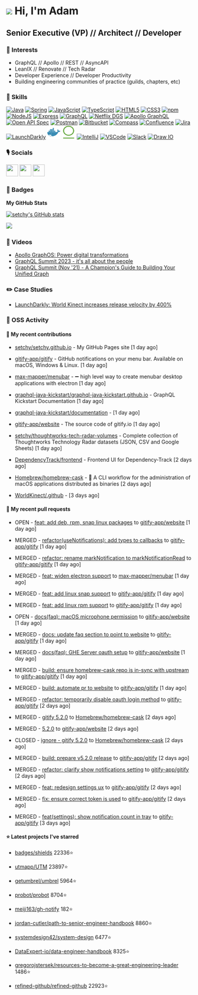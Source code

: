 ![](https://user-images.githubusercontent.com/18350557/176309783-0785949b-9127-417c-8b55-ab5a4333674e.gif) Hi, I'm Adam
============================================================================================================================

Senior Executive (VP) // Architect // Developer
-----------------------------------------------

### 🔭 Interests

- GraphQL // Apollo // REST // AsyncAPI
- LeanIX // Renovate // Tech Radar
- Developer Experience // Developer Productivity
- Building engineering communities of practice (guilds, chapters, etc)

### 💪 Skills

<p align="left">
  <a href="https://www.oracle.com/java/" target="_blank" rel="noreferrer"><img src="https://raw.githubusercontent.com/danielcranney/readme-generator/main/public/icons/skills/java-colored.svg" width="36" height="36" alt="Java" /></a>
  <a href="https://spring.io/" target="_blank" rel="noreferrer"><img src="https://cdn.worldvectorlogo.com/logos/spring-3.svg" width="36" height="36" alt="Spring" /></a> 
  <a href="https://developer.mozilla.org/en-US/docs/Web/JavaScript" target="_blank" rel="noreferrer"><img src="https://raw.githubusercontent.com/danielcranney/readme-generator/main/public/icons/skills/javascript-colored.svg" width="36" height="36" alt="JavaScript" /></a>
  <a href="https://www.typescriptlang.org/" target="_blank" rel="noreferrer"><img src="https://raw.githubusercontent.com/danielcranney/readme-generator/main/public/icons/skills/typescript-colored.svg" width="36" height="36" alt="TypeScript" /></a>
  <a href="https://developer.mozilla.org/en-US/docs/Glossary/HTML5" target="_blank" rel="noreferrer"><img src="https://raw.githubusercontent.com/danielcranney/readme-generator/main/public/icons/skills/html5-colored.svg" width="36" height="36" alt="HTML5" /></a>
  <a href="https://www.w3.org/TR/CSS/#css" target="_blank" rel="noreferrer"><img src="https://raw.githubusercontent.com/danielcranney/readme-generator/main/public/icons/skills/css3-colored.svg" width="36" height="36" alt="CSS3" /></a>
  <a href="https://www.npmjs.com//" target="_blank" rel="noreferrer"><img src="https://cdn.worldvectorlogo.com/logos/npm-square-red-1.svg" width="36" height="36" alt="npm" /></a>
  <a href="https://nodejs.org/en/" target="_blank" rel="noreferrer"><img src="https://raw.githubusercontent.com/danielcranney/readme-generator/main/public/icons/skills/nodejs-colored.svg" width="36" height="36" alt="NodeJS" /></a>
  <a href="https://expressjs.com/" target="_blank" rel="noreferrer"><img src="https://raw.githubusercontent.com/danielcranney/readme-generator/main/public/icons/skills/express-colored.svg" width="36" height="36" alt="Express" /></a>
  <a href="https://graphql.org/" target="_blank" rel="noreferrer"><img src="https://raw.githubusercontent.com/danielcranney/readme-generator/main/public/icons/skills/graphql-colored.svg" width="36" height="36" alt="GraphQL" /></a>
  <a href="https://netflix.github.io/dgs/" target="_blank" rel="noreferrer"><img src="https://raw.githubusercontent.com/Netflix/dgs/main/docs/images/dgs-framework-brand/Icon/dgs-icon--blue.svg" width="36" height="36" alt="Netflix DGS" /></a>
  <a href="https://apollographql.com/" target="_blank" rel="noreferrer"><img src="https://cdn.worldvectorlogo.com/logos/apollo-graphql-compact.svg" width="36" height="36" alt="Apollo GraphQL" /></a>
  <a href="https://swagger.io/specification/" target="_blank" rel="noreferrer"><img src="https://cdn.worldvectorlogo.com/logos/openapi-1.svg" width="36" height="36" alt="Open API Spec" /></a>
  <a href="https://www.postman.com//" target="_blank" rel="noreferrer"><img src="https://cdn.worldvectorlogo.com/logos/postman.svg" width="36" height="36" alt="Postman" /></a>
  <a href="https://www.atlassian.com/software/bitbucket" target="_blank" rel="noreferrer"><img src="https://cdn.worldvectorlogo.com/logos/bitbucket-icon.svg" width="36" height="36" alt="Bitbucket" /></a>
  <a href="https://www.atlassian.com/software/compass" target="_blank" rel="noreferrer"><img src="https://cdn.worldvectorlogo.com/logos/atlassian-compass-1.svg" width="36" height="36" alt="Compass" /></a>
  <a href="https://www.atlassian.com/software/confluence" target="_blank" rel="noreferrer"><img src="https://cdn.worldvectorlogo.com/logos/confluence-1.svg" width="36" height="36" alt="Confluence" /></a>
  <a href="https://www.atlassian.com/software/jira" target="_blank" rel="noreferrer"><img src="https://cdn.worldvectorlogo.com/logos/jira-1.svg" width="36" height="36" alt="Jira" /></a>
  <a href="https://launchdarkly.com/" target="_blank" rel="noreferrer"><img src="https://cdn.worldvectorlogo.com/logos/launchdarkly-2.svg" width="36" height="36" alt="LaunchDarkly" /></a>
  <a href="https://docker.com/" target="_blank" rel="noreferrer"><img src="https://raw.githubusercontent.com/nx211/homer-icons/master/png/docker.png" width="36" height="36" alt="Docker" /></a>
  <a href="https://jfrog.com/artifactory/" target="_blank" rel="noreferrer"><img src="https://raw.githubusercontent.com/nx211/homer-icons/master/png/artifactory.png" width="36" height="36" alt="Artifactory" /></a>
  <a href="https://www.jetbrains.com/idea/" target="_blank" rel="noreferrer"><img src="https://cdn.worldvectorlogo.com/logos/intellij-idea-1.svg" width="36" height="36" alt="IntelliJ" /></a>
  <a href="https://code.visualstudio.com/" target="_blank" rel="noreferrer"><img src="https://cdn.worldvectorlogo.com/logos/visual-studio-code-1.svg" width="36" height="36" alt="VSCode" /></a>
  <a href="https://slack.com/" target="_blank" rel="noreferrer"><img src="https://cdn.worldvectorlogo.com/logos/slack-new-logo.svg" width="36" height="36" alt="Slack" /></a>
  <a href="https://drawio-app.com/" target="_blank" rel="noreferrer"><img src="https://cdn.worldvectorlogo.com/logos/draw-io.svg" width="36" height="36" alt="Draw IO" /></a>
</p>

                      

### 🎙️ Socials
                  
<p align="left">
  <a href="https://www.github.com/setchy" target="_blank" rel="noreferrer"><img src="https://raw.githubusercontent.com/danielcranney/readme-generator/main/public/icons/socials/github.svg" width="32" height="32" /></a>
  <a href="https://www.linkedin.com/in/adamsetch" target="_blank" rel="noreferrer"><img src="https://raw.githubusercontent.com/danielcranney/readme-generator/main/public/icons/socials/linkedin.svg" width="32" height="32" /></a>
  <a href="https://www.twitter.com/setchy87" target="_blank" rel="noreferrer"><img src="https://raw.githubusercontent.com/danielcranney/readme-generator/main/public/icons/socials/twitter.svg" width="32" height="32" /></a>
</p>

### 📛 Badges

<b>My GitHub Stats</b>

<a href="http://www.github.com/setchy"><img src="https://github-readme-stats.vercel.app/api?username=setchy&show_icons=true&hide=&count_private=true&title_color=0891b2&text_color=ffffff&icon_color=0891b2&bg_color=1c1917&hide_border=true&show_icons=true" alt="setchy's GitHub stats" /></a>

<a href="http://www.github.com/setchy"><img src="https://github-readme-streak-stats.herokuapp.com/?user=setchy&stroke=ffffff&background=1c1917&ring=0891b2&fire=0891b2&currStreakNum=ffffff&currStreakLabel=0891b2&sideNums=ffffff&sideLabels=ffffff&dates=ffffff&hide_border=true" /></a>

### 📼 Videos

- [Apollo GraphOS: Power digital transformations](https://www.apollographql.com/enterprise?wvideo=4fu2lsjssc)
- [GraphQL Summit 2023 - it's all about the people](https://www.youtube.com/watch?v=090IWEcHbJc)
- [GraphQL Summit (Nov '21) - A Champion's Guide to Building Your Unified Graph](https://www.apollographql.com/events/roundtable/graphql-summit-november-2021/a-champions-guide-to-building-your-unified-graph)

### ✏️ Case Studies

- [LaunchDarkly: World Kinect increases release velocity by 400%](https://launchdarkly.com/case-studies/world-kinect/)

### 🎯 OSS Activity
#### 🚀 My recent contributions



- [setchy/setchy.github.io](https://github.com/setchy/setchy.github.io) - My GitHub Pages site [1 day ago]

- [gitify-app/gitify](https://github.com/gitify-app/gitify) - GitHub notifications on your menu bar. Available on macOS, Windows &amp; Linux. [1 day ago]

- [max-mapper/menubar](https://github.com/max-mapper/menubar) - ➖ high level way to create menubar desktop applications with electron [1 day ago]

- [graphql-java-kickstart/graphql-java-kickstart.github.io](https://github.com/graphql-java-kickstart/graphql-java-kickstart.github.io) - GraphQL Kickstart Documentation [1 day ago]

- [graphql-java-kickstart/documentation](https://github.com/graphql-java-kickstart/documentation) -  [1 day ago]

- [gitify-app/website](https://github.com/gitify-app/website) - The source code of gitify.io [1 day ago]

- [setchy/thoughtworks-tech-radar-volumes](https://github.com/setchy/thoughtworks-tech-radar-volumes) - Complete collection of Thoughtworks Technology Radar datasets (JSON, CSV and Google Sheets) [1 day ago]

- [DependencyTrack/frontend](https://github.com/DependencyTrack/frontend) - Frontend UI for Dependency-Track [2 days ago]

- [Homebrew/homebrew-cask](https://github.com/Homebrew/homebrew-cask) - 🍻 A CLI workflow for the administration of macOS applications distributed as binaries [2 days ago]

- [WorldKinect/.github](https://github.com/WorldKinect/.github) -  [3 days ago]

#### 🎉 My recent pull requests



- OPEN - [feat: add deb, rpm, snap linux packages](https://github.com/gitify-app/website/pull/91) to [gitify-app/website](https://github.com/gitify-app/website) [1 day ago]

- MERGED - [refactor(useNotifications): add types to callbacks](https://github.com/gitify-app/gitify/pull/960) to [gitify-app/gitify](https://github.com/gitify-app/gitify) [1 day ago]

- MERGED - [refactor: rename markNotification to markNotificationRead](https://github.com/gitify-app/gitify/pull/959) to [gitify-app/gitify](https://github.com/gitify-app/gitify) [1 day ago]

- MERGED - [feat: widen electron support](https://github.com/max-mapper/menubar/pull/473) to [max-mapper/menubar](https://github.com/max-mapper/menubar) [1 day ago]

- MERGED - [feat: add linux snap support](https://github.com/gitify-app/gitify/pull/958) to [gitify-app/gitify](https://github.com/gitify-app/gitify) [1 day ago]

- MERGED - [feat: add linux rpm support](https://github.com/gitify-app/gitify/pull/957) to [gitify-app/gitify](https://github.com/gitify-app/gitify) [1 day ago]

- OPEN - [docs(faq): macOS microphone permission](https://github.com/gitify-app/website/pull/90) to [gitify-app/website](https://github.com/gitify-app/website) [1 day ago]

- MERGED - [docs: update faq section to point to website](https://github.com/gitify-app/gitify/pull/956) to [gitify-app/gitify](https://github.com/gitify-app/gitify) [1 day ago]

- MERGED - [docs(faq): GHE Server oauth setup](https://github.com/gitify-app/website/pull/89) to [gitify-app/website](https://github.com/gitify-app/website) [1 day ago]

- MERGED - [build: ensure homebrew-cask repo is in-sync with upstream](https://github.com/gitify-app/gitify/pull/955) to [gitify-app/gitify](https://github.com/gitify-app/gitify) [1 day ago]

- MERGED - [build: automate pr to website](https://github.com/gitify-app/gitify/pull/954) to [gitify-app/gitify](https://github.com/gitify-app/gitify) [1 day ago]

- MERGED - [refactor: temporarily disable oauth login method](https://github.com/gitify-app/gitify/pull/952) to [gitify-app/gitify](https://github.com/gitify-app/gitify) [2 days ago]

- MERGED - [gitify 5.2.0](https://github.com/Homebrew/homebrew-cask/pull/170467) to [Homebrew/homebrew-cask](https://github.com/Homebrew/homebrew-cask) [2 days ago]

- MERGED - [5.2.0](https://github.com/gitify-app/website/pull/87) to [gitify-app/website](https://github.com/gitify-app/website) [2 days ago]

- CLOSED - [ignore - gitify 5.2.0](https://github.com/Homebrew/homebrew-cask/pull/170456) to [Homebrew/homebrew-cask](https://github.com/Homebrew/homebrew-cask) [2 days ago]

- MERGED - [build: prepare v5.2.0 release](https://github.com/gitify-app/gitify/pull/951) to [gitify-app/gitify](https://github.com/gitify-app/gitify) [2 days ago]

- MERGED - [refactor: clarify show notifications setting](https://github.com/gitify-app/gitify/pull/948) to [gitify-app/gitify](https://github.com/gitify-app/gitify) [2 days ago]

- MERGED - [feat: redesign settings ux](https://github.com/gitify-app/gitify/pull/947) to [gitify-app/gitify](https://github.com/gitify-app/gitify) [2 days ago]

- MERGED - [fix: ensure correct token is used](https://github.com/gitify-app/gitify/pull/946) to [gitify-app/gitify](https://github.com/gitify-app/gitify) [2 days ago]

- MERGED - [feat(settings): show notification count in tray](https://github.com/gitify-app/gitify/pull/945) to [gitify-app/gitify](https://github.com/gitify-app/gitify) [3 days ago]

#### ⭐ Latest projects I've starred



- [badges/shields](https://github.com/badges/shields) 22336⭐

- [utmapp/UTM](https://github.com/utmapp/UTM) 23897⭐

- [getumbrel/umbrel](https://github.com/getumbrel/umbrel) 5964⭐

- [probot/probot](https://github.com/probot/probot) 8704⭐

- [meiji163/gh-notify](https://github.com/meiji163/gh-notify) 182⭐

- [jordan-cutler/path-to-senior-engineer-handbook](https://github.com/jordan-cutler/path-to-senior-engineer-handbook) 8860⭐

- [systemdesign42/system-design](https://github.com/systemdesign42/system-design) 6477⭐

- [DataExpert-io/data-engineer-handbook](https://github.com/DataExpert-io/data-engineer-handbook) 8325⭐

- [gregorojstersek/resources-to-become-a-great-engineering-leader](https://github.com/gregorojstersek/resources-to-become-a-great-engineering-leader) 1486⭐

- [refined-github/refined-github](https://github.com/refined-github/refined-github) 22923⭐


